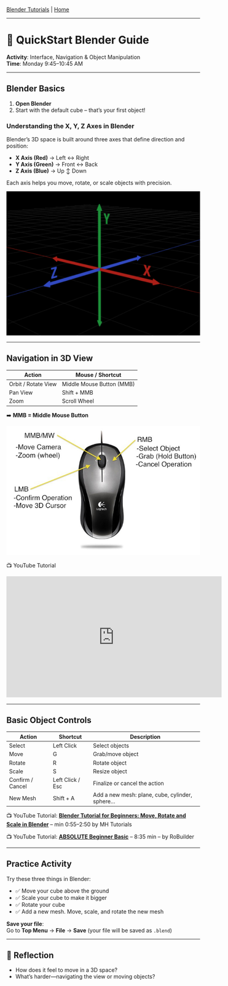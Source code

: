 [Blender Tutorials](README.md) | [Home](../../README.md)

-------------------------------------------------------------------------------

# 🧱 QuickStart Blender Guide

**Activity**: Interface, Navigation & Object Manipulation  
**Time**: Monday 9:45–10:45 AM  

---

## Blender Basics

1. **Open Blender**
2. Start with the default cube – that’s your first object!

### Understanding the X, Y, Z Axes in Blender

Blender’s 3D space is built around three axes that define direction and position:

- **X Axis (Red)** → Left ↔ Right  
- **Y Axis (Green)** → Front ↔ Back  
- **Z Axis (Blue)** → Up ↕ Down  

Each axis helps you move, rotate, or scale objects with precision.

![X, Y, and Z axis graph](axis.png)


---

## Navigation in 3D View

| **Action**              | **Mouse / Shortcut**             |
|-------------------------|----------------------------------|
| Orbit / Rotate View     | Middle Mouse Button (MMB)        |
| Pan View                | Shift + MMB                      |
| Zoom                    | Scroll Wheel                     |


➡️ **MMB = Middle Mouse Button**

![Mouse](mouse.jpg)

<p>📺 YouTube Tutorial</p>
<iframe width="560" height="315" src="https://www.youtube.com/embed/tH46sGwAFfo?si=1z2mItpdBhTSKV27" title="YouTube video player" frameborder="0" allow="accelerometer; autoplay; clipboard-write; encrypted-media; gyroscope; picture-in-picture; web-share" referrerpolicy="strict-origin-when-cross-origin" allowfullscreen></iframe>

---

## Basic Object Controls

| **Action**          | **Shortcut**        | **Description**                                         |
|---------------------|---------------------|---------------------------------------------------------|
| Select              | Left Click          | Select objects                                          |
| Move                | G                   | Grab/move object                                        |
| Rotate              | R                   | Rotate object                                           |
| Scale               | S                   | Resize object                                           |
| Confirm / Cancel    | Left Click / Esc    | Finalize or cancel the action                           |
| New Mesh            | Shift + A           | Add a new mesh: plane, cube, cylinder, sphere…         |


<p>📺 YouTube Tutorial: <a href="https://youtu.be/ENzqrkOGIRI?si=QPKLtfaUyirMCQDm&t=50" target="_blank"><strong>Blender Tutorial for Beginners: Move, Rotate and Scale in Blender</strong></a> – min 0:55–2:50 by MH Tutorials</p>

<p>📺 YouTube Tutorial: <a href="[https://www.youtube.com/watch?v=JYj6e-72RDs](https://www.youtube.com/watch?v=Z8sg0nHNTTo)" target="_blank"><strong>ABSOLUTE Beginner Basic</strong></a> – 8:35 min – by RoBuilder</p>


---

## Practice Activity

Try these three things in Blender:

- ✅ Move your cube above the ground  
- ✅ Scale your cube to make it bigger  
- ✅ Rotate your cube  
- ✅ Add a new mesh. Move, scale, and rotate the new mesh  

**Save your file**:  
Go to **Top Menu** → **File** → **Save** (your file will be saved as `.blend`)

---

## 📝 Reflection

- How does it feel to move in a 3D space?  
- What’s harder—navigating the view or moving objects?
